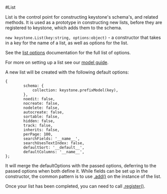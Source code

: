 #List

List is the control point for constructing keystone's schema's, and related methods. It is used as a prototype in constructing new lists, before they are registered to keystone, which adds them to the schema.

`new keystone.List(key:string, options:object)` - a constructor that takes in a key for the name of a list, as well as options for the list.

See the [list options](../options) documentation for the full list of options.

For more on setting up a list see our [model guide](/guides/setting-up/database-setup).

A new list will be created with the following default options:

```JS
{
		schema: {
			collection: keystone.prefixModel(key),
		},
		noedit: false,
		nocreate: false,
		nodelete: false,
		autocreate: false,
		sortable: false,
		hidden: false,
		track: false,
		inherits: false,
		perPage: 100,
		searchFields: '__name__',
		searchUsesTextIndex: false,
		defaultSort: '__default__',
		defaultColumns: '__name__',
};
```

It will merge the defaultOptions with the passed options, deferring to the passed options when both define it. While fields can be set up in the constructor, the common pattern is to use [.add()](../add) on the instance of the list.

Once your list has been completed, you can need to call [.register()](../register).
